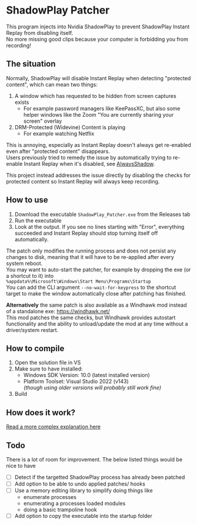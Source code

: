 # ShadowPlay Patcher

This program injects into Nvidia ShadowPlay to prevent ShadowPlay Instant Replay from disabling itself.  
No more missing good clips because your computer is forbidding you from recording!

## The situation

Normally, ShadowPlay will disable Instant Replay when detecting "protected content", which can mean two things:

1. A window which has requested to be hidden from screen captures exists
   - For example password managers like KeePassXC, but also some helper windows like the Zoom "You are currently sharing your screen" overlay
2. DRM-Protected (Widevine) Content is playing
   - For example watching Netflix

This is annoying, especially as Instant Replay doesn't always get re-enabled even after "protected content" disappears.  
Users previously tried to remedy the issue by automatically trying to re-enable Instant Replay when it's disabled, see [AlwaysShadow](https://github.com/Verpous/AlwaysShadow/).

This project instead addresses the issue directly by disabling the checks for protected content so Instant Replay will always keep recording.

## How to use
1. Download the executable `ShadowPlay_Patcher.exe` from the Releases tab
2. Run the executable
3. Look at the output. If you see no lines starting with "Error", everything succeeded and Instant Replay should stop turning itself off automatically.

The patch only modifies the running process and does not persist any changes to disk, meaning that it will have to be re-applied after every system reboot.  
You may want to auto-start the patcher, for example by dropping the exe (or a shortcut to it) into  
`%appdata%\Microsoft\Windows\Start Menu\Programs\Startup`  
You can add the CLI argument `--no-wait-for-keypress` to the shortcut target to make the window automatically close after patching has finished.

**Alternatively** the same patch is also available as a Windhawk mod instead of a standalone exe: https://windhawk.net/  
This mod patches the same checks, but Windhawk provides autostart functionality and the ability to unload/update the mod at any time without a driver/system restart.  

## How to compile
1. Open the solution file in VS
2. Make sure to have installed:
    - Windows SDK Version: 10.0 (latest installed version)
    - Platform Toolset: Visual Studio 2022 (v143) \
    _(though using older versions will probably still work fine)_
3. Build

## How does it work?
[Read a more complex explanation here](./re_research.md)

## Todo
There is a lot of room for improvement. The below listed things would be nice to have

- [ ] Detect if the targetted ShadowPlay process has already been patched
- [ ] Add option to be able to undo applied patches/ hooks
- [ ] Use a memory editing library to simplify doing things like
    - enumerate processes
    - enumerating a processes loaded modules
    - doing a basic trampoline hook
- [ ] Add option to copy the executable into the startup folder
